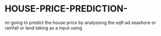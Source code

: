 # HOUSE-PRICE-PREDICTION-
im going to predict the house price by analysisng the sqft ad seashore or rainfall or land taking as a input using 
